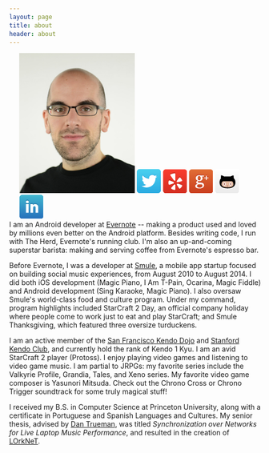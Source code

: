 ```yaml
---
layout: page
title: about 
header: about
---
```


<div style="float: right; padding-left: 20px;">
	<img src="/assets/images/mark_600x728.jpg" width="231" height="280">
	<a href="https://twitter.com/markmcerqueira"><img class="icon" src="/assets/images/webicons/fc-webicon-twitter.png" alt="Twitter"/></a>
	<a href="http://www.yelp.com/user_details?userid=V4unpKMFq8kSHDMw2UW9rQ"><img class="icon" src="/assets/images/webicons/fc-webicon-yelp.png" alt="Yelp"/></a>
	<a href="https://plus.google.com/115447608718072621401"><img class="icon" src="/assets/images/webicons/fc-webicon-googleplus.png" alt="Google+"/></a>
	<a href="https://github.com/markcerqueira"><img class="icon" src="/assets/images/webicons/fc-webicon-github.png" alt="GitHub"/></a>
	<a href="http://www.linkedin.com/in/markcerqueira/"><img class="icon" src="/assets/images/webicons/fc-webicon-linkedin.png" alt="LinkedIn"/></a>
</div>

I am an Android developer at [Evernote][6] -- making a product used and loved by millions even better on the Android platform. Besides writing code, I run with The Herd, Evernote's running club. I'm also an up-and-coming superstar barista: making and serving coffee from Evernote's espresso bar.

Before Evernote, I was a developer at [Smule][5], a mobile app startup focused on building social music experiences, from August 2010 to August 2014. I did both iOS development (Magic Piano, I Am T-Pain, Ocarina, Magic Fiddle) and Android development (Sing Karaoke, Magic Piano). I also oversaw Smule's world-class food and culture program. Under my command, program highlights included StarCraft 2 Day, an official company holiday where people come to work just to eat and play StarCraft; and Smule Thanksgiving, which featured three oversize turduckens.

I am an active member of the [San Francisco Kendo Dojo][1] and [Stanford Kendo Club][2], and currently hold the rank of Kendo 1 Kyu. I am an avid StarCraft 2 player (Protoss). I enjoy playing video games and listening to video game music. I am partial to JRPGs: my favorite series include the Valkyrie Profile, Grandia, Tales, and Xeno series. My favorite video game composer is Yasunori Mitsuda. Check out the Chrono Cross or Chrono Trigger soundtrack for some truly magical stuff!

I received my B.S. in Computer Science at Princeton University, along with a certificate in Portuguese and Spanish Languages and Cultures. My senior thesis, advised by [Dan Trueman][3], was titled *Synchronization over Networks for Live Laptop Music Performance*, and resulted in the creation of [LOrkNeT][4].

[1]: http://sanfranciscokendo.org/
[2]: http://kendo.stanford.edu/
[3]: http://www.manyarrowsmusic.com/
[4]: http://lorknet.cs.princeton.edu/
[5]: http://www.smule.com/
[6]: http://www.evernote.com/